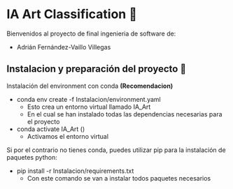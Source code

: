 # IA Art Classification :art:

Bienvenidos al proyecto de final ingenieria de software de:

* Adrián Fernández-Vaillo Villegas

## Instalacion y preparación del proyecto :rocket:

Instalación del environment con conda **(Recomendacion)**

* conda env create -f Instalacion/environment.yaml
  * Esto crea un entorno virtual llamado IA_Art
  * En el cual se han instalado todas las dependencias necesarias para el proyecto
* conda activate IA_Art ()
  * Activamos el entorno virtual

Si por el contrario  no tienes conda, puedes utilizar pip para la instalación de paquetes python:

* pip install -r Instalacion/requirements.txt
  * Con este comando se van a instalar todos paquetes necesarios
